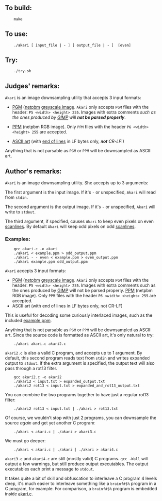 ## To build:

```<!---sh-->
    make
```


## To use:

```<!---sh-->
    ./akari [ input_file | - ] [ output_file | - ]  [even]
```


## Try:

```<!---sh-->
    ./try.sh
```


## Judges' remarks:

`Akari` is an image downsampling utility that accepts 3 input formats:

* [PGM](https://netpbm.sourceforge.net/doc/pgm.html)
([netpbm](https://netpbm.sourceforge.net/doc/) [greyscale
image](https://en.wikipedia.org/wiki/Grayscale).  `Akari` only accepts `PGM`
files with the header: `P5 <width> <height> 255`.  Images with extra comments
_such as the ones produced by [GIMP](https://www.gimp.org) will **not be parsed
properly**_.

* [PPM](https://netpbm.sourceforge.net/doc/ppm.html) (netpbm RGB image).  Only
`PPM` files with the header `P6 <width> <height> 255` are accepted.

* [ASCII art](https://en.wikipedia.org/wiki/ASCII_art) (with [end of
lines](https://en.wikipedia.org/wiki/Newline) in LF bytes only, _**not** CR-LF_!)

Anything that is not parsable as `PGM` or `PPM` will be downsampled as ASCII art.


## Author's remarks:

`Akari` is an image downsampling utility.  She accepts up to 3 arguments:

The first argument is the input image.  If it's `-` or unspecified, `Akari`
will read from `stdin`.

The second argument is the output image.  If it's `-` or unspecified,
`Akari` will write to `stdout`.

The third argument, if specified, causes `Akari` to keep even pixels on even
[scanlines](https://en.wikipedia.org/wiki/Scan_line). By default `Akari` will
keep odd pixels on odd [scanlines](https://en.wikipedia.org/wiki/Scan_line).


### Examples:

```<!---sh-->
    gcc akari.c -o akari
    ./akari < example.ppm > odd_output.ppm
    ./akari - - even < example.ppm > even_output.ppm
    ./akari example.ppm odd_output.ppm
```

`Akari` accepts 3 input formats:

* [PGM](https://netpbm.sourceforge.net/doc/pgm.html)
([netpbm](https://netpbm.sourceforge.net/doc/) [greyscale
image](https://en.wikipedia.org/wiki/Grayscale).  `Akari` only accepts `PGM`
files with the header: `P5 <width> <height> 255`.  Images with extra comments
such as the ones produced by [GIMP](https://www.gimp.org) will not be parsed
properly.
 [PPM](https://netpbm.sourceforge.net/doc/ppm.html) (netpbm RGB image).  Only
`PPM` files with the header `P6 <width> <height> 255` are accepted.
* ASCII art (with end of lines in LF bytes only, not CR-LF)

This is useful for decoding some curiously interlaced images, such as
the included [example.ppm](example.ppm).

Anything that is not parsable as `PGM` or `PPM` will be downsampled as
ASCII art.  Since the source code is formatted as ASCII art, it's only
natural to try:

```<!---sh-->
    ./akari akari.c akari2.c
```

`akari2.c` is also a valid C program, and accepts up to 1 argument.
By default, this second program reads text from `stdin` and writes
expanded output to `stdout`.  If the extra argument is specified, the
output text will also pass through a rot13 filter.

```<!---sh-->
    gcc akari2.c -o akari2
    ./akari2 < input.txt > expanded_output.txt
    ./akari2 rot13 < input.txt > expanded_and_rot13_output.txt
```

You can combine the two programs together to have just a regular rot13
filter:

```<!---sh-->
    ./akari2 rot13 < input.txt | ./akari > rot13.txt
```

Of course, we wouldn't stop with just 2 programs, you can downsample
the source *again* and get yet another C program:

```<!---sh-->
    ./akari < akari.c | ./akari > akari3.c
```

We must go deeper:

```<!---sh-->
    ./akari < akari.c | ./akari | ./akari > akari4.c
```

`akari3.c` and `akari4.c` are still (mostly valid) C programs.
`gcc -Wall` will output a few warnings, but still produce output
executables.  The output executables each print a message to `stdout`.

It takes quite a bit of skill and obfuscation to interleave a
C program 4 levels deep, it's much easier to interleave something like
a `brainf#$%` program in a C program, for example.  For comparison, a
`brainf#$%` program is embedded inside [akari.c](akari.c).


<!--

    Copyright © 1984-2024 by Landon Curt Noll. All Rights Reserved.

    You are free to share and adapt this file under the terms of this license:

	Creative Commons Attribution-ShareAlike 4.0 International (CC BY-SA 4.0)

    For more information, see:

	https://creativecommons.org/licenses/by-sa/4.0/

-->
